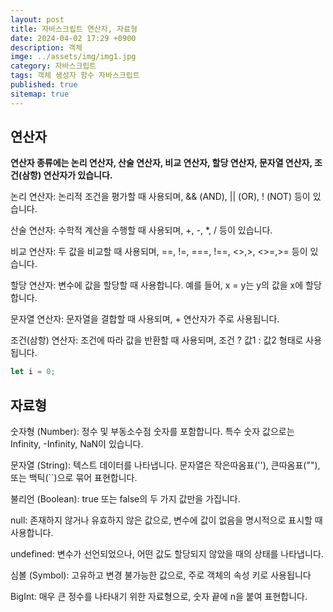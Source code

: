```yaml
---
layout: post
title: 자바스크립트 연산자, 자료형
date: 2024-04-02 17:29 +0900
description: 객체
imge: ../assets/img/img1.jpg
category: 자바스크립트
tags: 객체 생성자 함수 자바스크립트
published: true
sitemap: true
---
```



## 연산자
<b>연산자 종류에는 논리 연산자, 산술 연산자, 비교 연산자, 할당 연산자, 문자열 연산자, 조건(삼항) 연산자가 있습니다.</b>

논리 연산자: 논리적 조건을 평가할 때 사용되며, && (AND), || (OR), ! (NOT) 등이 있습니다.<br>


산술 연산자: 수학적 계산을 수행할 때 사용되며, +, -, *, / 등이 있습니다.<br>


비교 연산자: 두 값을 비교할 때 사용되며, ==, !=, ===, !==, <>,>, <>=,>= 등이 있습니다.<br>


할당 연산자: 변수에 값을 할당할 때 사용합니다. 예를 들어, x = y는 y의 값을 x에 할당합니다.<br>


문자열 연산자: 문자열을 결합할 때 사용되며, + 연산자가 주로 사용됩니다.<br>


조건(삼항) 연산자: 조건에 따라 값을 반환할 때 사용되며, 조건 ? 값1 : 값2 형태로 사용됩니다.



````javascript
let i = 0;
````

## 자료형
숫자형 (Number): 정수 및 부동소수점 숫자를 포함합니다. 특수 숫자 값으로는 Infinity, -Infinity, NaN이 있습니다.<br>


문자열 (String): 텍스트 데이터를 나타냅니다. 문자열은 작은따옴표(''), 큰따옴표(""), 또는 백틱(``)으로 묶어 표현합니다.<br>


불리언 (Boolean): true 또는 false의 두 가지 값만을 가집니다.<br>


null: 존재하지 않거나 유효하지 않은 값으로, 변수에 값이 없음을 명시적으로 표시할 때 사용합니다.<br>


undefined: 변수가 선언되었으나, 어떤 값도 할당되지 않았을 때의 상태를 나타냅니다.<br>


심볼 (Symbol): 고유하고 변경 불가능한 값으로, 주로 객체의 속성 키로 사용됩니다 <br>


BigInt: 매우 큰 정수를 나타내기 위한 자료형으로, 숫자 끝에 n을 붙여 표현합니다.<br>






